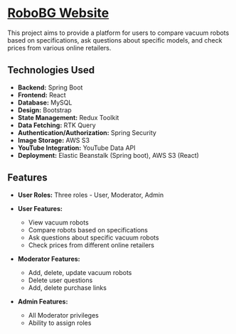 # [RoboBG Website](https://barishm.com)

This project aims to provide a platform for users to compare vacuum robots based on specifications, ask questions about specific models, and check prices from various online retailers.

## Technologies Used

- **Backend:** Spring Boot
- **Frontend:** React
- **Database:** MySQL
- **Design:** Bootstrap
- **State Management:** Redux Toolkit
- **Data Fetching:** RTK Query
- **Authentication/Authorization:** Spring Security
- **Image Storage:** AWS S3
- **YouTube Integration:** YouTube Data API
- **Deployment:** Elastic Beanstalk (Spring boot), AWS S3 (React)

## Features

- **User Roles:** Three roles - User, Moderator, Admin
- **User Features:**
  - View vacuum robots
  - Compare robots based on specifications
  - Ask questions about specific vacuum robots
  - Check prices from different online retailers

- **Moderator Features:**
  - Add, delete, update vacuum robots
  - Delete user questions
  - Add, delete purchase links

- **Admin Features:**
  - All Moderator privileges
  - Ability to assign roles
